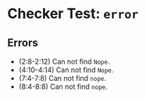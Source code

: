 # Checker Test: `error`

## Errors
- (2:8-2:12) Can not find `Nope`.
- (4:10-4:14) Can not find `Nope`.
- (7:4-7:8) Can not find `nope`.
- (8:4-8:8) Can not find `nope`.
